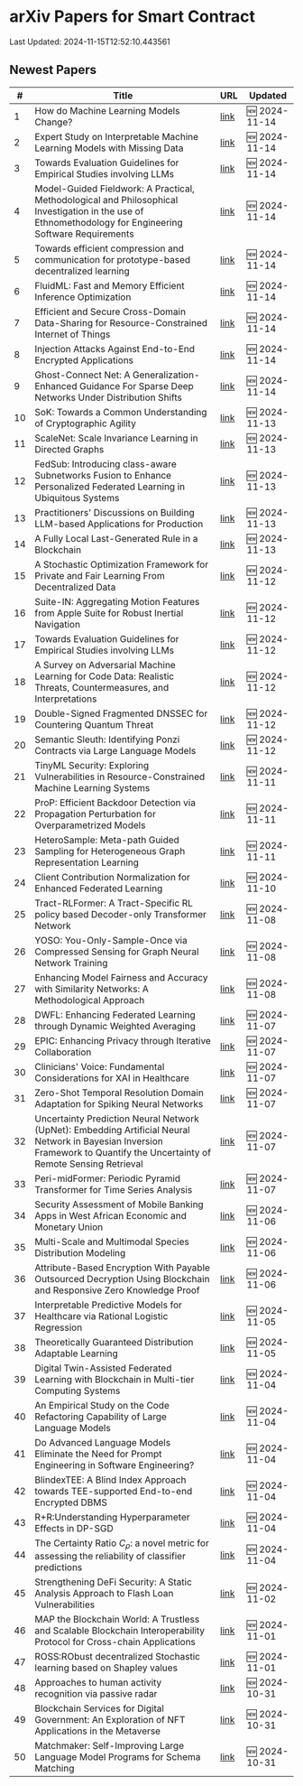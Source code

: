 # arXiv Papers for Smart Contract

Last Updated: 2024-11-15T12:52:10.443561

## Newest Papers

|\#|Title|URL|Updated|
|---|---|---|---|
|1|How do Machine Learning Models Change?|[link](http://arxiv.org/abs/2411.09645v1)|🆕 2024-11-14|
|2|Expert Study on Interpretable Machine Learning Models with Missing Data|[link](http://arxiv.org/abs/2411.09591v1)|🆕 2024-11-14|
|3|Towards Evaluation Guidelines for Empirical Studies involving LLMs|[link](http://arxiv.org/abs/2411.07668v2)|🆕 2024-11-14|
|4|Model-Guided Fieldwork: A Practical, Methodological and Philosophical Investigation in the use of Ethnomethodology for Engineering Software Requirements|[link](http://arxiv.org/abs/2411.09303v1)|🆕 2024-11-14|
|5|Towards efficient compression and communication for prototype-based decentralized learning|[link](http://arxiv.org/abs/2411.09267v1)|🆕 2024-11-14|
|6|FluidML: Fast and Memory Efficient Inference Optimization|[link](http://arxiv.org/abs/2411.09242v1)|🆕 2024-11-14|
|7|Efficient and Secure Cross-Domain Data-Sharing for Resource-Constrained Internet of Things|[link](http://arxiv.org/abs/2411.09229v1)|🆕 2024-11-14|
|8|Injection Attacks Against End-to-End Encrypted Applications|[link](http://arxiv.org/abs/2411.09228v1)|🆕 2024-11-14|
|9|Ghost-Connect Net: A Generalization-Enhanced Guidance For Sparse Deep Networks Under Distribution Shifts|[link](http://arxiv.org/abs/2411.09199v1)|🆕 2024-11-14|
|10|SoK: Towards a Common Understanding of Cryptographic Agility|[link](http://arxiv.org/abs/2411.08781v1)|🆕 2024-11-13|
|11|ScaleNet: Scale Invariance Learning in Directed Graphs|[link](http://arxiv.org/abs/2411.08758v1)|🆕 2024-11-13|
|12|FedSub: Introducing class-aware Subnetworks Fusion to Enhance Personalized Federated Learning in Ubiquitous Systems|[link](http://arxiv.org/abs/2411.08699v1)|🆕 2024-11-13|
|13|Practitioners' Discussions on Building LLM-based Applications for Production|[link](http://arxiv.org/abs/2411.08574v1)|🆕 2024-11-13|
|14|A Fully Local Last-Generated Rule in a Blockchain|[link](http://arxiv.org/abs/2411.08439v1)|🆕 2024-11-13|
|15|A Stochastic Optimization Framework for Private and Fair Learning From Decentralized Data|[link](http://arxiv.org/abs/2411.07889v1)|🆕 2024-11-12|
|16|Suite-IN: Aggregating Motion Features from Apple Suite for Robust Inertial Navigation|[link](http://arxiv.org/abs/2411.07828v1)|🆕 2024-11-12|
|17|Towards Evaluation Guidelines for Empirical Studies involving LLMs|[link](http://arxiv.org/abs/2411.07668v1)|🆕 2024-11-12|
|18|A Survey on Adversarial Machine Learning for Code Data: Realistic Threats, Countermeasures, and Interpretations|[link](http://arxiv.org/abs/2411.07597v1)|🆕 2024-11-12|
|19|Double-Signed Fragmented DNSSEC for Countering Quantum Threat|[link](http://arxiv.org/abs/2411.07535v1)|🆕 2024-11-12|
|20|Semantic Sleuth: Identifying Ponzi Contracts via Large Language Models|[link](http://arxiv.org/abs/2411.07498v1)|🆕 2024-11-12|
|21|TinyML Security: Exploring Vulnerabilities in Resource-Constrained Machine Learning Systems|[link](http://arxiv.org/abs/2411.07114v1)|🆕 2024-11-11|
|22|ProP: Efficient Backdoor Detection via Propagation Perturbation for Overparametrized Models|[link](http://arxiv.org/abs/2411.07036v1)|🆕 2024-11-11|
|23|HeteroSample: Meta-path Guided Sampling for Heterogeneous Graph Representation Learning|[link](http://arxiv.org/abs/2411.07022v1)|🆕 2024-11-11|
|24|Client Contribution Normalization for Enhanced Federated Learning|[link](http://arxiv.org/abs/2411.06352v1)|🆕 2024-11-10|
|25|Tract-RLFormer: A Tract-Specific RL policy based Decoder-only Transformer Network|[link](http://arxiv.org/abs/2411.05757v1)|🆕 2024-11-08|
|26|YOSO: You-Only-Sample-Once via Compressed Sensing for Graph Neural Network Training|[link](http://arxiv.org/abs/2411.05693v1)|🆕 2024-11-08|
|27|Enhancing Model Fairness and Accuracy with Similarity Networks: A Methodological Approach|[link](http://arxiv.org/abs/2411.05648v1)|🆕 2024-11-08|
|28|DWFL: Enhancing Federated Learning through Dynamic Weighted Averaging|[link](http://arxiv.org/abs/2411.05173v1)|🆕 2024-11-07|
|29|EPIC: Enhancing Privacy through Iterative Collaboration|[link](http://arxiv.org/abs/2411.05167v1)|🆕 2024-11-07|
|30|Clinicians' Voice: Fundamental Considerations for XAI in Healthcare|[link](http://arxiv.org/abs/2411.04855v1)|🆕 2024-11-07|
|31|Zero-Shot Temporal Resolution Domain Adaptation for Spiking Neural Networks|[link](http://arxiv.org/abs/2411.04760v1)|🆕 2024-11-07|
|32|Uncertainty Prediction Neural Network (UpNet): Embedding Artificial Neural Network in Bayesian Inversion Framework to Quantify the Uncertainty of Remote Sensing Retrieval|[link](http://arxiv.org/abs/2411.04556v1)|🆕 2024-11-07|
|33|Peri-midFormer: Periodic Pyramid Transformer for Time Series Analysis|[link](http://arxiv.org/abs/2411.04554v1)|🆕 2024-11-07|
|34|Security Assessment of Mobile Banking Apps in West African Economic and Monetary Union|[link](http://arxiv.org/abs/2411.04068v1)|🆕 2024-11-06|
|35|Multi-Scale and Multimodal Species Distribution Modeling|[link](http://arxiv.org/abs/2411.04016v1)|🆕 2024-11-06|
|36|Attribute-Based Encryption With Payable Outsourced Decryption Using Blockchain and Responsive Zero Knowledge Proof|[link](http://arxiv.org/abs/2411.03844v1)|🆕 2024-11-06|
|37|Interpretable Predictive Models for Healthcare via Rational Logistic Regression|[link](http://arxiv.org/abs/2411.03224v1)|🆕 2024-11-05|
|38|Theoretically Guaranteed Distribution Adaptable Learning|[link](http://arxiv.org/abs/2411.02921v1)|🆕 2024-11-05|
|39|Digital Twin-Assisted Federated Learning with Blockchain in Multi-tier Computing Systems|[link](http://arxiv.org/abs/2411.02323v1)|🆕 2024-11-04|
|40|An Empirical Study on the Code Refactoring Capability of Large Language Models|[link](http://arxiv.org/abs/2411.02320v1)|🆕 2024-11-04|
|41|Do Advanced Language Models Eliminate the Need for Prompt Engineering in Software Engineering?|[link](http://arxiv.org/abs/2411.02093v1)|🆕 2024-11-04|
|42|BlindexTEE: A Blind Index Approach towards TEE-supported End-to-end Encrypted DBMS|[link](http://arxiv.org/abs/2411.02084v1)|🆕 2024-11-04|
|43|R+R:Understanding Hyperparameter Effects in DP-SGD|[link](http://arxiv.org/abs/2411.02051v1)|🆕 2024-11-04|
|44|The Certainty Ratio $C_ρ$: a novel metric for assessing the reliability of classifier predictions|[link](http://arxiv.org/abs/2411.01973v1)|🆕 2024-11-04|
|45|Strengthening DeFi Security: A Static Analysis Approach to Flash Loan Vulnerabilities|[link](http://arxiv.org/abs/2411.01230v1)|🆕 2024-11-02|
|46|MAP the Blockchain World: A Trustless and Scalable Blockchain Interoperability Protocol for Cross-chain Applications|[link](http://arxiv.org/abs/2411.00422v1)|🆕 2024-11-01|
|47|ROSS:RObust decentralized Stochastic learning based on Shapley values|[link](http://arxiv.org/abs/2411.00365v1)|🆕 2024-11-01|
|48|Approaches to human activity recognition via passive radar|[link](http://arxiv.org/abs/2410.24166v1)|🆕 2024-10-31|
|49|Blockchain Services for Digital Government: An Exploration of NFT Applications in the Metaverse|[link](http://arxiv.org/abs/2411.00076v1)|🆕 2024-10-31|
|50|Matchmaker: Self-Improving Large Language Model Programs for Schema Matching|[link](http://arxiv.org/abs/2410.24105v1)|🆕 2024-10-31|
